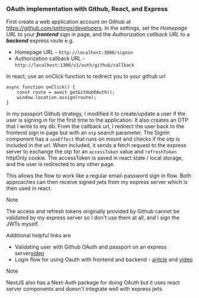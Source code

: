 
### OAuth implementation with Github, React, and Express
First create a web application account on Github at https://github.com/settings/developers. In the settings, set the 
_Homepage URL_ to your ***frontend*** sign in page, and the _Authorization callback URL_ to a ***backend*** express route e.g.
- Homepage URL - `http://localhost:3000/signin`
- Authorization callback URL - `http://localhost:1300/v1/auth/github/callback`

In react, use an onClick function to redirect you to your github url
```JS
async function onClick() {
    const route = await getGitHubOAuth();
    window.location.assign(route);
}
```
In my passport Github strategy, I modified it to create/update a user if the user is signing in for the first time to the 
application. It also creates an OTP that I write to my db. From the callback url, I redirect the user back to the frontend 
sign in page but with an `otp` search parameter. The SignIn component has a `useEffect` that runs on mount and checks if the 
otp is included in the url. When included, it sends a fetch request to the express server to exchange the otp for an 
`accessToken` value and `refreshToken` httpOnly cookie. The accessToken is saved in react state / local storage, and the 
user is redirected to any other page. <br>

This allows the flow to work like a regular email-password sign in flow. Both approaches can then receive signed jwts from 
my express server which is then used in react. 

> [!Note]
> The access and refresh tokens originally provided by Github cannot be validated by my express server so I don't use them 
at all, and I sign the JWTs myself.

Additional helpful links are
- Validating user with Github OAuth and passport on an express server[video](https://www.youtube.com/watch?v=wvAqie4soNc)
- Login flow for using Oauth with frontend and backend - [aritcle](https://medium.com/@tony.infisical/guide-to-using-oauth-2-0-to-access-github-api-818383862591) and [video](https://www.youtube.com/watch?v=O30O90edE7A)


> [!Note]
> NextJS also has a Next-Auth package for doing OAuth but it uses react server components and doesn't integrate well with express 
jwts